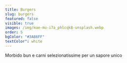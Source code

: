 ```yaml
---
title: Burgers
slug: burgers
featured: false
visible: true
images: /img/mae-mu-i7a_phlcqk8-unsplash.webp
order: 5
bgColor: "#3A86FF"
textColor": white
---
```


Morbido bun e carni selezionatissime per un sapore unico
